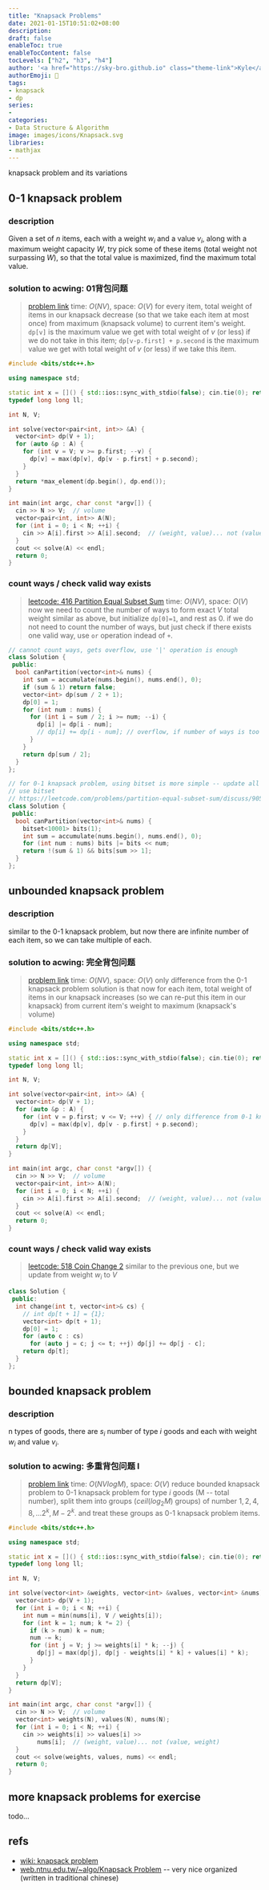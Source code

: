 ```yaml
---
title: "Knapsack Problems"
date: 2021-01-15T10:51:02+08:00
description:
draft: false
enableToc: true
enableTocContent: false
tocLevels: ["h2", "h3", "h4"]
author: '<a href="https://sky-bro.github.io" class="theme-link">Kyle</a>'
authorEmoji: 🦂
tags:
- knapsack
- dp
series:
-
categories:
- Data Structure & Algorithm
image: images/icons/Knapsack.svg
libraries:
- mathjax
---
```

knapsack problem and its variations

<!--more-->

## 0-1 knapsack problem

### description

Given a set of $n$ items, each with a weight $w_{i}$ and a value $v_{i}$, along with a maximum weight capacity $W$, try pick some of these items (total weight not surpassing $W$), so that the total value is maximized, find the maximum total value.

### solution to acwing: 01背包问题

> [problem link](https://www.acwing.com/problem/content/2/)
> time: $O(NV)$, space: $O(V)$
> for every item, total weight of items in our knapsack decrease (so that we take each item at most once) from maximum (knapsack volume) to current item's weight.
> `dp[v]` is the maximum value we get with total weight of $v$ (or less) if we do not take in this item;
> `dp[v-p.first] + p.second` is the maximum value we get with total weight of $v$ (or less) if we take this item.

```c++
#include <bits/stdc++.h>

using namespace std;

static int x = []() { std::ios::sync_with_stdio(false); cin.tie(0); return 0; }();
typedef long long ll;

int N, V;

int solve(vector<pair<int, int>> &A) {
  vector<int> dp(V + 1);
  for (auto &p : A) {
    for (int v = V; v >= p.first; --v) {
      dp[v] = max(dp[v], dp[v - p.first] + p.second);
    }
  }
  return *max_element(dp.begin(), dp.end());
}

int main(int argc, char const *argv[]) {
  cin >> N >> V;  // volume
  vector<pair<int, int>> A(N);
  for (int i = 0; i < N; ++i) {
    cin >> A[i].first >> A[i].second;  // (weight, value)... not (value, weight)
  }
  cout << solve(A) << endl;
  return 0;
}
```

### count ways / check valid way exists

> [leetcode: 416 Partition Equal Subset Sum](https://leetcode.com/problems/partition-equal-subset-sum/)
> time: $O(NV)$, space: $O(V)$
> now we need to count the number of ways to form exact $V$ total weight
> similar as above, but initialize `dp[0]=1`, and rest as 0.
> if we do not need to count the number of ways, but just check if there exists one valid way, use `or` operation indead of `+`.

```c++
// cannot count ways, gets overflow, use '|' operation is enough
class Solution {
 public:
  bool canPartition(vector<int>& nums) {
    int sum = accumulate(nums.begin(), nums.end(), 0);
    if (sum & 1) return false;
    vector<int> dp(sum / 2 + 1);
    dp[0] = 1;
    for (int num : nums) {
      for (int i = sum / 2; i >= num; --i) {
        dp[i] |= dp[i - num];
        // dp[i] += dp[i - num]; // overflow, if number of ways is too big
      }
    }
    return dp[sum / 2];
  }
};
```

```c++
// for 0-1 knapsack problem, using bitset is more simple -- update all bits same time
// use bitset
// https://leetcode.com/problems/partition-equal-subset-sum/discuss/90590/Simple-C%2B%2B-4-line-solution-using-a-bitset
class Solution {
 public:
  bool canPartition(vector<int>& nums) {
    bitset<10001> bits(1);
    int sum = accumulate(nums.begin(), nums.end(), 0);
    for (int num : nums) bits |= bits << num;
    return !(sum & 1) && bits[sum >> 1];
  }
};
```

## unbounded knapsack problem

### description

similar to the 0-1 knapsack problem, but now there are infinite number of each item, so we can take multiple of each.

### solution to acwing: 完全背包问题

> [problem link](https://www.acwing.com/problem/content/3/)
> time: $O(NV)$, space: $O(V)$
> only difference from the 0-1 knapsack problem solution is that now for each item, total weight of items in our knapsack increases (so we can re-put this item in our knapsack) from current item's weight to maximum (knapsack's volume)

```c++
#include <bits/stdc++.h>

using namespace std;

static int x = []() { std::ios::sync_with_stdio(false); cin.tie(0); return 0; }();
typedef long long ll;

int N, V;

int solve(vector<pair<int, int>> &A) {
  vector<int> dp(V + 1);
  for (auto &p : A) {
    for (int v = p.first; v <= V; ++v) { // only difference from 0-1 knapsack problem
      dp[v] = max(dp[v], dp[v - p.first] + p.second);
    }
  }
  return dp[V];
}

int main(int argc, char const *argv[]) {
  cin >> N >> V;  // volume
  vector<pair<int, int>> A(N);
  for (int i = 0; i < N; ++i) {
    cin >> A[i].first >> A[i].second;  // (weight, value)... not (value, weight)
  }
  cout << solve(A) << endl;
  return 0;
}
```

### count ways / check valid way exists

> [leetcode: 518 Coin Change 2](https://leetcode.com/problems/coin-change-2/)
> similar to the previous one, but we update from weight $w_i$ to $V$

```c++
class Solution {
 public:
  int change(int t, vector<int>& cs) {
    // int dp[t + 1] = {1};
    vector<int> dp(t + 1);
    dp[0] = 1;
    for (auto c : cs)
      for (auto j = c; j <= t; ++j) dp[j] += dp[j - c];
    return dp[t];
  }
};
```

## bounded knapsack problem

### description

n types of goods, there are $s_i$ number of type $i$ goods and each with weight $w_i$ and value $v_i$.

### solution to acwing: 多重背包问题 I

> [problem link](https://www.acwing.com/problem/content/4/)
> time: $O(NVlogM)$, space: $O(V)$
> reduce bounded knapsack problem to 0-1 knapsack problem
> for type $i$ goods (M -- total number), split them into groups ($ceil(log_2M)$ groups) of number $1, 2, 4, 8, ... 2^k, M-2^k$. and treat these groups as 0-1 knapsack problem items.

```c++
#include <bits/stdc++.h>

using namespace std;

static int x = []() { std::ios::sync_with_stdio(false); cin.tie(0); return 0; }();
typedef long long ll;

int N, V;

int solve(vector<int> &weights, vector<int> &values, vector<int> &nums) {
  vector<int> dp(V + 1);
  for (int i = 0; i < N; ++i) {
    int num = min(nums[i], V / weights[i]);
    for (int k = 1; num; k *= 2) {
      if (k > num) k = num;
      num -= k;
      for (int j = V; j >= weights[i] * k; --j) {
        dp[j] = max(dp[j], dp[j - weights[i] * k] + values[i] * k);
      }
    }
  }
  return dp[V];
}

int main(int argc, char const *argv[]) {
  cin >> N >> V;  // volume
  vector<int> weights(N), values(N), nums(N);
  for (int i = 0; i < N; ++i) {
    cin >> weights[i] >> values[i] >>
        nums[i];  // (weight, value)... not (value, weight)
  }
  cout << solve(weights, values, nums) << endl;
  return 0;
}
```

## more knapsack problems for exercise

todo...

## refs

* [wiki: knapsack problem](https://en.wikipedia.org/wiki/Knapsack_problem)
* [web.ntnu.edu.tw/~algo/Knapsack Problem](http://web.ntnu.edu.tw/~algo/KnapsackProblem.html) -- very nice organized (written in traditional chinese)
